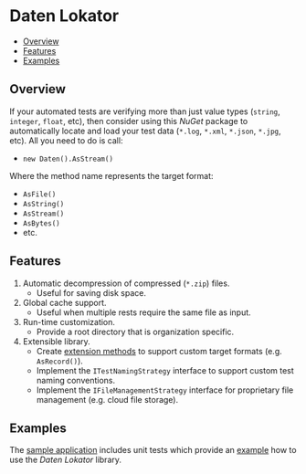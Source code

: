 # Daten Lokator

- [Overview](#overview)
- [Features](#features)
- [Examples](#examples)

## Overview

If your automated tests are verifying more than just value types (`string`, `integer`, `float`, etc), then consider using this *NuGet* package to automatically locate and load your test data (`*.log`, `*.xml`, `*.json`, `*.jpg`, etc). All you need to do is call:

- `new Daten().AsStream()`

Where the method name represents the target format:

-	`AsFile()`
-	`AsString()`
-	`AsStream()`
-	`AsBytes()`
-	etc.

## Features

1. Automatic decompression of compressed (`*.zip`) files.
    -	Useful for saving disk space.
2. Global cache support.
    - Useful when multiple rests require the same file as input.
3. Run-time customization.
    - Provide a root directory that is organization specific.
4. Extensible library.
    - Create [extension methods][ExtensionMethod] to support custom target formats (e.g. `AsRecord()`).
    - Implement the `ITestNamingStrategy` interface to support custom test naming conventions.
    - Implement the `IFileManagementStrategy` interface for proprietary file management (e.g. cloud file storage).

[ExtensionMethod]: https://learn.microsoft.com/en-us/dotnet/csharp/programming-guide/classes-and-structs/extension-methods

## Examples

The [sample application][DemoApp] includes unit tests which provide an [example][DemoTests] how to use the *Daten Lokator* library.

[DemoApp]: https://github.com/BlueDotBrigade/daten-lokator/tree/Features/6-EasierToExtend/Src/BlueDotBrigade.DatenLokator.Demo
[DemoTests]: https://github.com/BlueDotBrigade/daten-lokator/blob/Features/6-EasierToExtend/Tst/BlueDotBrigade.DatenLokator.DemoTests/Serialization/XmlSerializerTests.cs